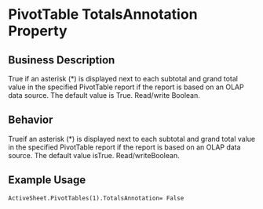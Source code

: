 # PivotTable TotalsAnnotation Property

## Business Description
True if an asterisk (*) is displayed next to each subtotal and grand total value in the specified PivotTable report if the report is based on an OLAP data source. The default value is True. Read/write Boolean.

## Behavior
Trueif an asterisk (*) is displayed next to each subtotal and grand total value in the specified PivotTable report if the report is based on an OLAP data source. The default value isTrue. Read/writeBoolean.

## Example Usage
```vba
ActiveSheet.PivotTables(1).TotalsAnnotation= False
```